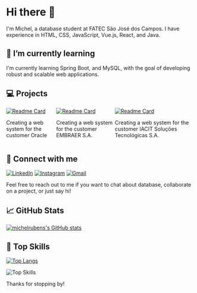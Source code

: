 # Hi there 👋

I'm Michel, a database student at FATEC São José dos Campos. I have experience in HTML, CSS, JavaScript, Vue.js, React, and Java.

## 🌱 I’m currently learning

I'm currently learning Spring Boot, and MySQL, with the goal of developing robust and scalable web applications.

## 💻 Projects

<div style="display: flex; justify-content: center;">
  <div>
    <a href="https://github.com/GroupHextech/HEXTECH-API5sem">
      <img src="https://github-readme-stats.vercel.app/api/pin/?username=GroupHextech&repo=HEXTECH-API5sem&theme=radical" alt="Readme Card">
    </a>
    <p>Creating a web system for the customer Oracle</p>
  </div>
  <div>
    <a href="https://github.com/GroupHextech/HEXTECH-API4sem">
      <img src="https://github-readme-stats.vercel.app/api/pin/?username=GroupHextech&repo=HEXTECH-API4sem&theme=radical" alt="Readme Card">
    </a>
    <p>Creating a web system for the customer EMBRAER S.A.</p>
  </div>
  <div>
    <a href="https://github.com/GroupHextech/HEXTECH-API3sem">
      <img src="https://github-readme-stats.vercel.app/api/pin/?username=GroupHextech&repo=HEXTECH-API3sem&theme=radical" alt="Readme Card">
    </a>
    <p>Creating a web system for the customer IACIT Soluções Tecnológicas S.A.</p>
  </div>
</div>


## 🤝 Connect with me

[![LinkedIn](https://img.shields.io/badge/LinkedIn-0077B5?style=for-the-badge&logo=linkedin&logoColor=white)](https://linkedin.com/in/michelrubens)
[![Instagram](https://img.shields.io/badge/Instagram-E4405F?style=for-the-badge&logo=instagram&logoColor=white)](https://instagram.com/michelrubens)
[![Gmail](https://img.shields.io/badge/Gmail-D14836?style=for-the-badge&logo=gmail&logoColor=white)](mailto:michelrube+fromgithub@gmail.com)

Feel free to reach out to me if you want to chat about database, collaborate on a project, or just say hi!

## 📈 GitHub Stats

[![michelrubens's GitHub stats](https://github-readme-stats.vercel.app/api?username=michelrubens&show_icons=true&theme=radical&repo=github-readme-stats&include_all_commits=true&rank_icon=github)](https://github.com/anuraghazra/github-readme-stats)

## 🌟 Top Skills

[![Top Langs](https://github-readme-stats.vercel.app/api/top-langs/?username=michelrubens&hide_progress=false&layout=compact&theme=radical&langs_count=8)](https://github.com/anuraghazra/github-readme-stats)

![Top Skills](https://skillicons.dev/icons?i=html,css,js,vue,react,java&perline=6)

Thanks for stopping by!
